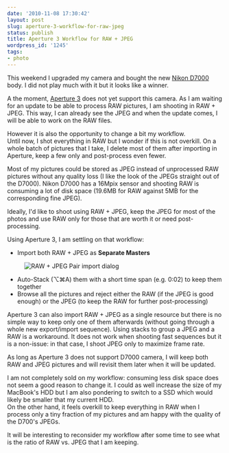 ```yaml
---
date: '2010-11-08 17:30:42'
layout: post
slug: aperture-3-workflow-for-raw-jpeg
status: publish
title: Aperture 3 Workflow for RAW + JPEG
wordpress_id: '1245'
tags:
- photo
---
```


This weekend I upgraded my camera and bought the new [Nikon D7000][D7000] body.
I did not play much with it but it looks like a winner.

A the moment, [Aperture 3][aperture] does not yet support this camera. As I am waiting for an update to be able to process RAW pictures, I am shooting in RAW + JPEG. This way, I can already see the JPEG and when the update comes, I will be able to work on the RAW files.

However it is also the opportunity to change a bit my workflow.  
Until now, I shot everything in RAW but I wonder if this is not overkill.
On a whole batch of pictures that I take, I delete most of them after importing in Aperture, keep a few only and post-process even fewer.

Most of my pictures could be stored as JPEG instead of unprocessed RAW pictures without any quality loss (I like the look of the JPEGs straight out of the D7000).
Nikon D7000 has a 16Mpix sensor and shooting RAW is consuming a lot of disk space (19.6MB for RAW against 5MB for the corresponding fine JPEG).

Ideally, I'd like to shoot using RAW + JPEG, keep the JPEG for most of the photos and use RAW only for those that are worth it or need post-processing.

Using Aperture 3, I am settling on that workflow:

* Import both RAW + JPEG as __Separate Masters__

<figure style="max-width:288px;">
<img src="#{ site.img_base_url }images/2010-11-08-import.jpg" title="RAW + JPEG Pair import dialog">
</figure>

* Auto-Stack (⌥⌘A) them with a short time span (e.g. 0:02) to keep them together 
* Browse all the pictures and reject either the RAW (if the JPEG is good enough) or the JPEG (to keep the RAW for further post-processing)

Aperture 3 can also import RAW + JPEG as a single resource but there is no simple way to keep only one of them afterwards (without going through a whole new export/import sequence).
Using stacks to group a JPEG and a RAW is a workaround. It does not work when shooting fast sequences but it is a non-issue: in that case, I shoot JPEG only to maximize frame rate.

As long as Aperture 3 does not support D7000 camera, I will keep both RAW and JPEG pictures and will revisit them later when it will be updated.

I am not completely sold on my workflow: consuming less disk space does not seem a good reason to change it. 
I could as well increase the size of my MacBook's HDD but I am also pondering to switch to a SSD which would likely be smaller that my current HDD.  
On the other hand, it feels overkill to keep everything in RAW when I process only a tiny fraction of my pictures and am happy with the quality of the D700's JPEGs.

It will be interesting to reconsider my workflow after some time to see what is the ratio of RAW vs. JPEG that I am keeping.

[d7000]: http://imaging.nikon.com/products/imaging/lineup/digitalcamera/slr/d7000/index.htm
[aperture]: http://www.apple.com/aperture/

